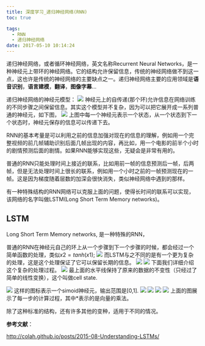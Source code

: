 ```yaml
---
title: 深度学习_递归神经网络(RNN)
toc: true

tags:
  - RNN
  - 递归神经网络
date: 2017-05-10 10:14:24
---
```


递归神经网络，或者循环神经网络，英文名称Recurrent Neural Networks，是一种神经元上带环的神经网络。它的结构允许保留信息，传统的神经网络做不到这一点，这也许是传统的神经网络的主要缺点之一。递归神经网络主要的应用领域是**语音识别**，**语言建模**，**翻译**，**图像字幕**...

<!--more-->

递归神经网络的神经元模型：
![](2017-05-10_102612.png)
神经元上的自传递(那个环)允许信息在网络训练的不同步骤之间保留信息。其实这个模型并不复杂，因为可以把它展开成一系列普通的神经元，如下图，
![](2017-05-10_102844.png)
上图中每一个神经元表示一个状态，从一个状态到下一个状态时，神经元保存的信息可以传递下去。

RNN的基本考量是可以利用之前的信息加强对现在的信息的理解，例如用一个完整视频的前几帧辅助识别后面几帧出现的内容，再比如，用一个电影的前半个小时的剧情预测后面的剧情。如果RNN能够实现这些，无疑会是非常有用的。

普通的RNN只能处理时间上接近的联系，比如用前一帧的信息预测后一帧，后两帧，但是无法处理时间上很长的联系，例如用一个小时之前的一帧预测现在的一帧。这是因为梯度随着层数的加深会很快消失，类似神经网络中遇到的那样。

有一种特殊结构的RNN网络可以克服上面的问题，使得长时间的联系可以实现，该网络的名字叫做LSTM(Long Short Term Memory networks)。

## LSTM

Long Short Term Memory networks, 是一种特殊的RNN，

普通的RNN在神经元自己的环上从一个步骤到下一个步骤的时候，都会经过一个简单函数的处理，类似$x2 = tanh(x1)$;
![](2017-05-10_104948.png)
而LSTM与之不同的是有一个更为复杂的处理，这是这个处理保证了它可以保留长期的信息。
![](2017-05-10_105051.png)
![](2017-05-10_105226.png)
下面我们详细介绍这个复杂的处理过程。
![](QQ截图20170510112351.png)
最上面的水平线保持了原来的数据的不变性（只经过了简单的线性变换），这个叫做cell state.

![](2017-05-10_112918.png)
这样的图标表示一个simoid神经元，输出范围是[0,1].
![](2017-05-10_113009.png)
![](2017-05-10_113224.png)
![](2017-05-10_113026.png)
![](2017-05-10_113334.png)
上面的图展示了每一步的计算过程，其中\*表示的是向量的乘法。

除了这种标准的结构，还有许多其他的变种，适用于不同的情况。

**参考文献**：

http://colah.github.io/posts/2015-08-Understanding-LSTMs/
